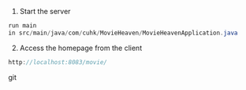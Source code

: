 1. Start the server
```java
run main 
in src/main/java/com/cuhk/MovieHeaven/MovieHeavenApplication.java
```
2. Access the homepage from the client

```java
http://localhost:8083/movie/
```
git
